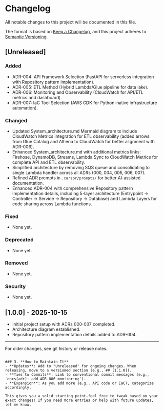    # Changelog

   All notable changes to this project will be documented in this file.

   The format is based on [Keep a Changelog](https://keepachangelog.com/en/1.1.0/),
   and this project adheres to [Semantic Versioning](https://semver.org/spec/v2.0.0.html).

   ## [Unreleased]

   ### Added
   - ADR-004: API Framework Selection (FastAPI for serverless integration with Repository pattern implementation).
   - ADR-005: ETL Method (Hybrid Lambda/Glue pipeline for data lake).
   - ADR-006: Monitoring and Observability (CloudWatch for API/ETL metrics and dashboard).
   - ADR-007: IaC Tool Selection (AWS CDK for Python-native infrastructure automation).

   ### Changed
   - Updated System_architecture.md Mermaid diagram to include CloudWatch Metrics integration for ETL observability (added arrows from Glue Catalog and Athena to CloudWatch for better alignment with ADR-006).
   - Enhanced System_architecture.md with additional metrics links: Firehose, DynamoDB, Streams, Lambda Sync to CloudWatch Metrics for complete API and ETL observability.
   - Simplified architecture by removing SQS queue and consolidating to single Lambda handler across all ADRs (000, 004, 005, 006, 007).
   - Refined ADR prompts in `.cursor/prompts/` for better AI-assisted documentation.
   - Enhanced ADR-004 with comprehensive Repository pattern implementation details, including 5-layer architecture (Entrypoint → Controller → Service → Repository → Database) and Lambda Layers for code sharing across Lambda functions.

   ### Fixed
   - None yet.

   ### Deprecated
   - None yet.

   ### Removed
   - None yet.

   ### Security
   - None yet.

   ## [1.0.0] - 2025-10-15
   - Initial project setup with ADRs 000-007 completed.
   - Architecture diagram established.
   - Repository pattern implementation details added to ADR-004.

   ---

   For older changes, see git history or release notes.
   ```

### 3. **How to Maintain It**
   - **Updates**: Add to "Unreleased" for ongoing changes. When releasing, move to a versioned section (e.g., ## [1.1.0]).
   - **Ties to Commits**: Link to conventional commit messages (e.g., `docs(adr): add ADR-006 monitoring`).
   - **Expansion**: As you add more (e.g., API code or IaC), categorize accordingly.

   This gives you a solid starting point—feel free to tweak based on your exact changes! If you need more entries or help with future updates, let me know.
